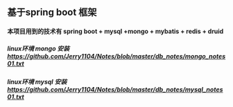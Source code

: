 ## 基于spring boot 框架

#### 本项目用到的技术有 spring boot + mysql +mongo + mybatis + redis + druid

##### linux环境 mongo 安装 https://github.com/Jerry1104/Notes/blob/master/db_notes/mongo_notes01.txt
##### linux环境 mysql 安装 https://github.com/Jerry1104/Notes/blob/master/db_notes/mysql_notes01.txt
